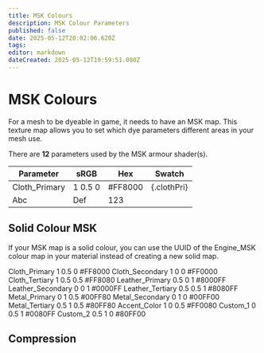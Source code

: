 ```yaml
---
title: MSK Colours
description: MSK Colour Parameters
published: false
date: 2025-05-12T20:02:06.620Z
tags: 
editor: markdown
dateCreated: 2025-05-12T19:59:51.080Z
---
```


# MSK Colours
For a mesh to be dyeable in game, it needs to have an MSK map. This texture map allows you to set which dye parameters different areas in your mesh use. 

There are **12** parameters used by the MSK armour shader(s).

| Parameter | sRGB | Hex | Swatch
|----------|----------|----------|----------|
|Cloth_Primary|1 0.5 0|#FF8000|{.clothPri}|
| Abc      | Def      | 123      |

## Solid Colour MSK
If your MSK map is a solid colour, you can use the UUID of the Engine_MSK colour map in your material instead of creating a new solid map.

Cloth_Primary 	1 0.5 0 	#FF8000
Cloth_Secondary 	1 0 0 	#FF0000
Cloth_Tertiary 	1 0.5 0.5 	#FF8080
Leather_Primary 	0.5 0 1 	#8000FF
Leather_Secondary 	0 0 1 	#0000FF
Leather_Tertiary 	0.5 0.5 1 	#8080FF
Metal_Primary 	0 1 0.5 	#00FF80
Metal_Secondary 	0 1 0 	#00FF00
Metal_Tertiary 	0.5 1 0.5 	#80FF80
Accent_Color 	1 0 0.5 	#FF0080
Custom_1 	0 0.5 1 	#0080FF
Custom_2 	0.5 1 0 	#80FF00

## Compression



